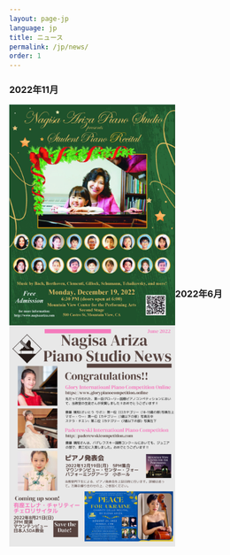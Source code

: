 ```yaml
---
layout: page-jp
language: jp
title: ニュース
permalink: /jp/news/
order: 1
---
```


<h3>2022年11月</h3>
<a href="../../news/Student Piano Recital 2022 poster no name small.jpeg">
<img class="float-left" src="/news/Student Piano Recital 2022 poster no name small.jpeg" alt="" width="300px" style="float:left;">
</a>

<br><br><br><br>
<br><br><br><br>
<br><br><br><br>
<br><br><br><br>
<br><br>

<h3>2022年6月</h3>
<a href="../../news/news-2022-june-j.pdf">
<img class="float-left" src="/news/news-2022-june-j.pdf" alt="" width="300px" style="float:left;">
</a>
